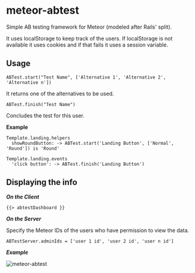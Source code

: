meteor-abtest
=============

Simple AB testing framework for Meteor (modeled after Rails' split).

It uses localStorage to keep track of the users. If localStorage is not available it uses cookies and if that fails it uses a session variable.

Usage
-----

```
ABTest.start("Test Name", ['Alternative 1', 'Alternative 2', 'Alternative n'])
```
It returns one of the alternatives to be used.

```
ABTest.finish("Test Name")
```
Concludes the test for this user.

**Example**
```
Template.landing.helpers
  showRoundButton: -> ABTest.start('Landing Button', ['Normal', 'Round']) is 'Round'
```
```
Template.landing.events
  'click button': -> ABTest.finish('Landing Button')
```

Displaying the info
-------------------

***On the Client***

```
{{> abtestDashboard }}
```

***On the Server***

Specify the Meteor IDs of the users who have permission to view the data.
```
ABTestServer.adminIds = ['user 1 id', 'user 2 id', 'user n id']
```

***Example***

![meteor-abtest](https://cloud.githubusercontent.com/assets/4257750/2920902/9cfde158-d6ec-11e3-9ec1-a424378970b3.png)